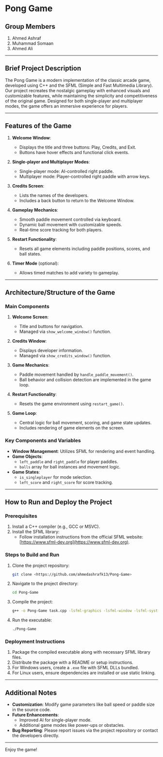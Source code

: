 # Pong Game

## Group Members
1. Ahmed Ashraf
2. Muhammad Somaan
3. Ahmed Ali

---

## Brief Project Description
The Pong Game is a modern implementation of the classic arcade game, developed using C++ and the SFML (Simple and Fast Multimedia Library). Our project recreates the nostalgic gameplay with enhanced visuals and customizable features, while maintaining the simplicity and competitiveness of the original game. Designed for both single-player and multiplayer modes, the game offers an immersive experience for players.

---

## Features of the Game
1. **Welcome Window**:
   - Displays the title and three buttons: Play, Credits, and Exit.
   - Buttons have hover effects and functional click events.

2. **Single-player and Multiplayer Modes**:
   - Single-player mode: AI-controlled right paddle.
   - Multiplayer mode: Player-controlled right paddle with arrow keys.

3. **Credits Screen**:
   - Lists the names of the developers.
   - Includes a back button to return to the Welcome Window.

4. **Gameplay Mechanics**:
   - Smooth paddle movement controlled via keyboard.
   - Dynamic ball movement with customizable speeds.
   - Real-time score tracking for both players.

5. **Restart Functionality**:
   - Resets all game elements including paddle positions, scores, and ball states.

6. **Timer Mode** (optional):
   - Allows timed matches to add variety to gameplay.

---

## Architecture/Structure of the Game
### **Main Components**
1. **Welcome Screen**:
   - Title and buttons for navigation.
   - Managed via `show_welcome_window()` function.

2. **Credits Window**:
   - Displays developer information.
   - Managed via `show_credits_window()` function.

3. **Game Mechanics**:
   - Paddle movement handled by `handle_paddle_movement()`.
   - Ball behavior and collision detection are implemented in the game loop.

4. **Restart Functionality**:
   - Resets the game environment using `restart_game()`.

5. **Game Loop**:
   - Central logic for ball movement, scoring, and game state updates.
   - Includes rendering of game elements on the screen.

### **Key Components and Variables**
- **Window Management**: Utilizes SFML for rendering and event handling.
- **Game Objects**:
  - `left_paddle` and `right_paddle` for player paddles.
  - `balls` array for ball instances and movement logic.
- **Game States**:
  - `is_singleplayer` for mode selection.
  - `left_score` and `right_score` for score tracking.

---

## How to Run and Deploy the Project
### **Prerequisites**
1. Install a C++ compiler (e.g., GCC or MSVC).
2. Install the SFML library:
   - Follow installation instructions from the official SFML website: [https://www.sfml-dev.org](https://www.sfml-dev.org).

### **Steps to Build and Run**
1. Clone the project repository:
   ```bash
   git clone <https://github.com/ahmedashrafk13/Pong-Game>
   ```

2. Navigate to the project directory:
   ```bash
   cd Pong-Game
   ```

3. Compile the project:
   ```bash
   g++ -o Pong-Game task.cpp -lsfml-graphics -lsfml-window -lsfml-system
   ```

4. Run the executable:
   ```bash
   ./Pong-Game
   ```

### **Deployment Instructions**
1. Package the compiled executable along with necessary SFML library files.
2. Distribute the package with a README or setup instructions.
3. For Windows users, create a `.exe` file with SFML DLLs bundled.
4. For Linux users, ensure dependencies are installed or use static linking.

---

## Additional Notes
- **Customization**: Modify game parameters like ball speed or paddle size in the source code.
- **Future Enhancements**:
  - Improved AI for single-player mode.
  - Additional game modes like power-ups or obstacles.
- **Bug Reporting**: Please report issues via the project repository or contact the developers directly.

---

Enjoy the game!

